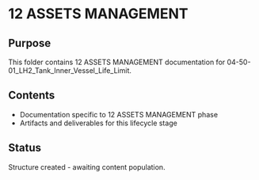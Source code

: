 # 12 ASSETS MANAGEMENT

## Purpose
This folder contains 12 ASSETS MANAGEMENT documentation for 04-50-01_LH2_Tank_Inner_Vessel_Life_Limit.

## Contents
- Documentation specific to 12 ASSETS MANAGEMENT phase
- Artifacts and deliverables for this lifecycle stage

## Status
Structure created - awaiting content population.
